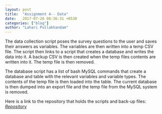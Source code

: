 ```yaml
---
layout: post
title:  "Assignment 4-- Data"
date:   2017-07-26 00:36:31 +0530
categories: ["blog"]
author: "Lahari Pullakhandam"
---
```


The data collection script poses the survey questions to the user and saves their answers as variables.
The variables are then written into a temp CSV file. 
The script then links to a script that creates a database and writes the data into it.
A backup CSV is then created when the temp files contents are written into it.
The temp file is then removed.

The database script has a list of bash MySQL commands that create a database and table with the relevant variables and variable types. 
The contents of the temp file is then loaded into the table.
The current database is then dumped into an export file and the temp file from the MySQL system is removed.

Here is a link to the repository that holds the scripts and back-up files:
<a href="https://github.com/slahari1/slahari1-data/" target="_blank"> <em>Repository<em> </a>  



